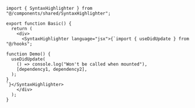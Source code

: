 ﻿```tsx
import { SyntaxHighlighter } from "@/components/shared/SyntaxHighlighter";

export function Basic() {
  return (
    <div>
      <SyntaxHighlighter language="jsx">{`import { useDidUpdate } from "@/hooks";

function Demo() {
  useDidUpdate(
    () => console.log("Won't be called when mounted"),
    [dependency1, dependency2],
  );
}
`}</SyntaxHighlighter>
    </div>
  );
}


```
